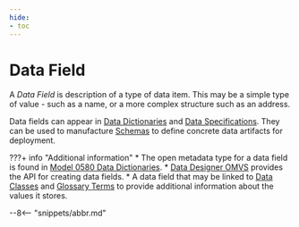 ```yaml
---
hide:
- toc
---
```


<!-- SPDX-License-Identifier: CC-BY-4.0 -->
<!-- Copyright Contributors to the ODPi Egeria project. -->

# Data Field

A *Data Field* is description of a type of data item.  This may be a simple type of value - such as a name, or a more complex structure such as an address.

Data fields can appear in [Data Dictionaries](/concepts/data-dictionary) and [Data Specifications](/concepts/data-specification).  They can be used to manufacture [Schemas](/concepts/schema) to define concrete data artifacts for deployment.

???+ info "Additional information"
    * The open metadata type for a data field is found in [Model 0580 Data Dictionaries](/types/5/0580-Data-Dictionaries/).
    * [Data Designer OMVS](/services/omvs/data-designer/overview) provides the API for creating data fields.
    * A data field that may be linked to [Data Classes](/concepts/data-class) and [Glossary Terms](/practices/common-data-definitions/anatomy-of-a-glossary) to provide additional information about the values it stores.


--8<-- "snippets/abbr.md"

